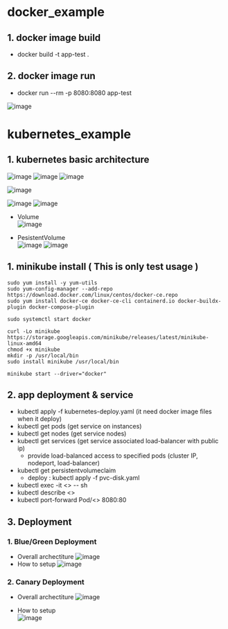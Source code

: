 # docker_example

## 1. docker image build
  - docker build -t app-test .

## 2. docker image run
  - docker run --rm -p 8080:8080 app-test

![image](https://github.com/khkwon01/docker_example/assets/8789421/2faba833-8733-4f99-87b9-4f9563d8e8eb)


# kubernetes_example
## 1. kubernetes basic architecture
![image](https://github.com/khkwon01/docker_example/assets/8789421/9308c96b-c203-4b3f-99f7-01f96c239908)
![image](https://github.com/khkwon01/docker_example/assets/8789421/8c32f270-3d8e-4099-9357-8e395f77bbc7)
![image](https://github.com/khkwon01/docker_kubernetes/assets/8789421/575390fd-c242-4002-b25c-bff8dfaa9234)

![image](https://github.com/khkwon01/docker_example/assets/8789421/c411bbaf-7e48-4444-ae42-abba2411c66d)

![image](https://github.com/khkwon01/docker_example/assets/8789421/4d7104ab-0ab5-481b-967f-8fd0fcb2f30d)
![image](https://github.com/khkwon01/docker_kubernetes/assets/8789421/2d528bc3-03a7-4389-be83-d8704a6c2fe0)

  - Volume    
    ![image](https://github.com/khkwon01/docker_kubernetes/assets/8789421/56bd1348-61df-44a7-9a1b-7c32034b26e2)

  - PesistentVolume     
    ![image](https://github.com/khkwon01/docker_kubernetes/assets/8789421/3e199de6-69da-4c7a-816e-22fd3323e30c)
    ![image](https://github.com/khkwon01/docker_kubernetes/assets/8789421/907fec7a-2c19-4ca4-a2d1-f3a1ee87a9ee)

## 1. minikube install ( This is only test usage )
  ```
  sudo yum install -y yum-utils
  sudo yum-config-manager --add-repo https://download.docker.com/linux/centos/docker-ce.repo
  sudo yum install docker-ce docker-ce-cli containerd.io docker-buildx-plugin docker-compose-plugin

  sudo systemctl start docker

  curl -Lo minikube https://storage.googleapis.com/minikube/releases/latest/minikube-linux-amd64
  chmod +x minikube
  mkdir -p /usr/local/bin
  sudo install minikube /usr/local/bin

  minikube start --driver="docker"
  ```

## 2. app deployment & service
  - kubectl apply -f kubernetes-deploy.yaml  (it need docker image files when it deploy)
  - kubectl get pods (get service on instances)
  - kubectl get nodes (get service nodes)
  - kubectl get services (get service associated load-balancer with public ip)
    - provide load-balanced access to specified pods (cluster IP, nodeport, load-balancer)
  - kubectl get persistentvolumeclaim
    - deploy : kubectl apply -f pvc-disk.yaml
  - kubectl exec -it <<Pod Name>> -- sh
  - kubectl describe <<Pod Name>>
  - kubectl port-forward Pod/<<Pod Name>> 8080:80

## 3. Deployment
### 1. Blue/Green Deployment
- Overall archectiture
  ![image](https://github.com/khkwon01/docker_example/assets/8789421/154275ef-4384-4fd0-b006-53d9a4ed5713)
- How to setup
  ![image](https://github.com/khkwon01/docker_example/assets/8789421/aa6de144-4090-4f84-9f84-4ca7a533b2b0)


### 2. Canary Deployment
- Overall archectiture
  ![image](https://github.com/khkwon01/docker_example/assets/8789421/c8b84ce3-a448-48dc-80d6-4715efa2fbfc)  

- How to setup    
  ![image](https://github.com/khkwon01/docker_example/assets/8789421/6c1b83fb-1ec8-4d51-8d89-ebd7047686b8)
